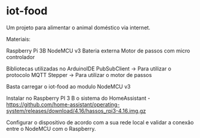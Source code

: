 # iot-food
Um projeto para alimentar o animal doméstico via internet.

Materiais:

Raspberry Pi 3B
NodeMCU v3
Bateria externa
Motor de passos com micro controlador

Bibliotecas utilizadas no ArduinoIDE
PubSubClient -> Para utilizar o protocolo MQTT
Stepper -> Para utilizar  o motor de passos

Basta carregar o iot-food ao modulo NodeMCU v3

Instalar no Raspberry PI 3 B o sistema do HomeAssistant - https://github.com/home-assistant/operating-system/releases/download/4.16/hassos_rpi3-4.16.img.gz

Configurar o dispositivo de acordo com a sua rede local e validar a conexão entre o NodeMCU com o Raspberry.
